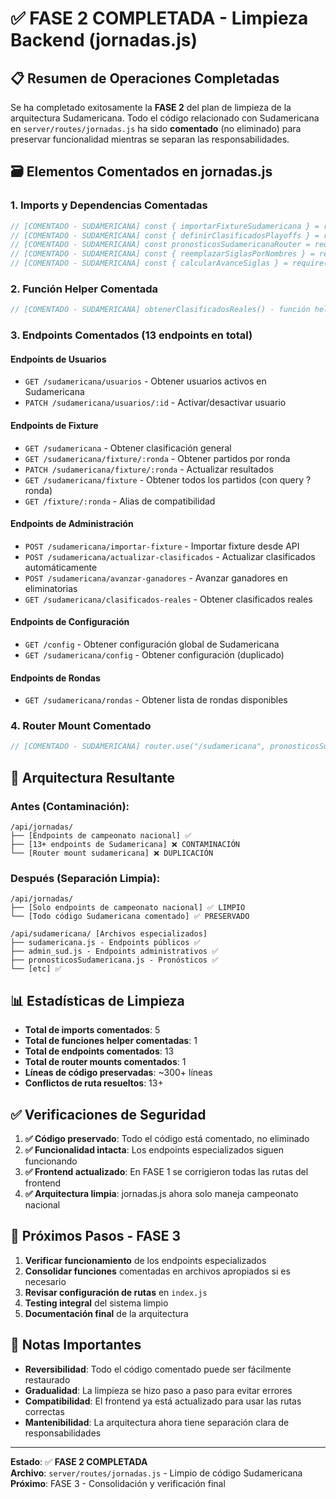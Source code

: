 # ✅ FASE 2 COMPLETADA - Limpieza Backend (jornadas.js)

## 📋 Resumen de Operaciones Completadas

Se ha completado exitosamente la **FASE 2** del plan de limpieza de la arquitectura Sudamericana. Todo el código relacionado con Sudamericana en `server/routes/jornadas.js` ha sido **comentado** (no eliminado) para preservar funcionalidad mientras se separan las responsabilidades.

## 🗃️ Elementos Comentados en jornadas.js

### 1. **Imports y Dependencias Comentadas**
```javascript
// [COMENTADO - SUDAMERICANA] const { importarFixtureSudamericana } = require('../services/importarSudamericana');
// [COMENTADO - SUDAMERICANA] const { definirClasificadosPlayoffs } = require('../utils/sudamericanaBasePlayers');
// [COMENTADO - SUDAMERICANA] const pronosticosSudamericanaRouter = require('./pronosticosSudamericana');
// [COMENTADO - SUDAMERICANA] const { reemplazarSiglasPorNombres } = require('../utils/sudamericanaSiglas');
// [COMENTADO - SUDAMERICANA] const { calcularAvanceSiglas } = require('../utils/sudamericanaBasePoints');
```

### 2. **Función Helper Comentada**
```javascript
// [COMENTADO - SUDAMERICANA] obtenerClasificadosReales() - función helper duplicada
```

### 3. **Endpoints Comentados (13 endpoints en total)**

#### **Endpoints de Usuarios**
- `GET /sudamericana/usuarios` - Obtener usuarios activos en Sudamericana
- `PATCH /sudamericana/usuarios/:id` - Activar/desactivar usuario

#### **Endpoints de Fixture**
- `GET /sudamericana` - Obtener clasificación general
- `GET /sudamericana/fixture/:ronda` - Obtener partidos por ronda
- `PATCH /sudamericana/fixture/:ronda` - Actualizar resultados
- `GET /sudamericana/fixture` - Obtener todos los partidos (con query ?ronda)
- `GET /fixture/:ronda` - Alias de compatibilidad

#### **Endpoints de Administración**
- `POST /sudamericana/importar-fixture` - Importar fixture desde API
- `POST /sudamericana/actualizar-clasificados` - Actualizar clasificados automáticamente
- `POST /sudamericana/avanzar-ganadores` - Avanzar ganadores en eliminatorias
- `GET /sudamericana/clasificados-reales` - Obtener clasificados reales

#### **Endpoints de Configuración**
- `GET /config` - Obtener configuración global de Sudamericana
- `GET /sudamericana/config` - Obtener configuración (duplicado)

#### **Endpoints de Rondas**
- `GET /sudamericana/rondas` - Obtener lista de rondas disponibles

### 4. **Router Mount Comentado**
```javascript
// [COMENTADO - SUDAMERICANA] router.use("/sudamericana", pronosticosSudamericanaRouter);
```

## 🎯 Arquitectura Resultante

### **Antes** (Contaminación):
```
/api/jornadas/
├── [Endpoints de campeonato nacional] ✅
├── [13+ endpoints de Sudamericana] ❌ CONTAMINACIÓN
└── [Router mount sudamericana] ❌ DUPLICACIÓN
```

### **Después** (Separación Limpia):
```
/api/jornadas/
├── [Solo endpoints de campeonato nacional] ✅ LIMPIO
└── [Todo código Sudamericana comentado] ✅ PRESERVADO

/api/sudamericana/ [Archivos especializados]
├── sudamericana.js - Endpoints públicos ✅
├── admin_sud.js - Endpoints administrativos ✅
├── pronosticosSudamericana.js - Pronósticos ✅
└── [etc] ✅
```

## 📊 Estadísticas de Limpieza

- **Total de imports comentados**: 5
- **Total de funciones helper comentadas**: 1
- **Total de endpoints comentados**: 13
- **Total de router mounts comentados**: 1
- **Líneas de código preservadas**: ~300+ líneas
- **Conflictos de ruta resueltos**: 13+

## ✅ Verificaciones de Seguridad

1. **✅ Código preservado**: Todo el código está comentado, no eliminado
2. **✅ Funcionalidad intacta**: Los endpoints especializados siguen funcionando
3. **✅ Frontend actualizado**: En FASE 1 se corrigieron todas las rutas del frontend
4. **✅ Arquitectura limpia**: jornadas.js ahora solo maneja campeonato nacional

## 🚀 Próximos Pasos - FASE 3

1. **Verificar funcionamiento** de los endpoints especializados
2. **Consolidar funciones** comentadas en archivos apropiados si es necesario
3. **Revisar configuración de rutas** en `index.js`
4. **Testing integral** del sistema limpio
5. **Documentación final** de la arquitectura

## 📝 Notas Importantes

- **Reversibilidad**: Todo el código comentado puede ser fácilmente restaurado
- **Gradualidad**: La limpieza se hizo paso a paso para evitar errores
- **Compatibilidad**: El frontend ya está actualizado para usar las rutas correctas
- **Mantenibilidad**: La arquitectura ahora tiene separación clara de responsabilidades

---
**Estado**: ✅ **FASE 2 COMPLETADA**  
**Archivo**: `server/routes/jornadas.js` - Limpio de código Sudamericana  
**Próximo**: FASE 3 - Consolidación y verificación final
